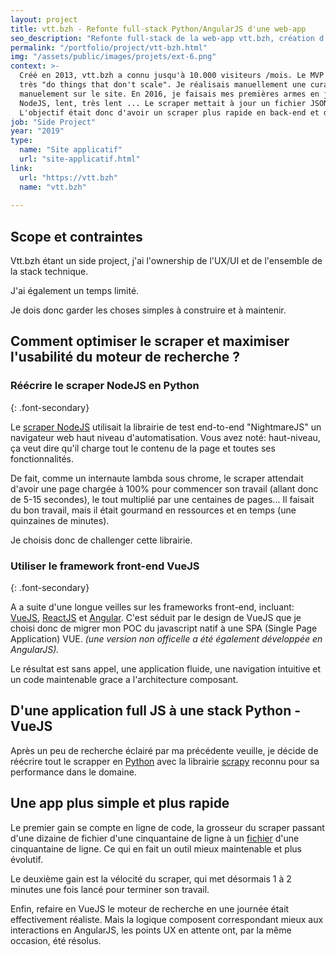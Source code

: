 ```yaml
---
layout: project
title: vtt.bzh - Refonte full-stack Python/AngularJS d'une web-app
seo_description: "Refonte full-stack de la web-app vtt.bzh, création d'un scraper python et développement front AngularJS."
permalink: "/portfolio/project/vtt-bzh.html"
img: "/assets/public/images/projets/ext-6.png"
context: >-
  Créé en 2013, vtt.bzh a connu jusqu'à 10.000 visiteurs /mois. Le MVP que j'avais créé sous Wordpress était
  très "do things that don't scale". Je réalisais manuellement une curation des randonnées régionnales, que je listais
  manuelement sur le site. En 2016, je faisais mes premières armes en javascript et développa un scraper en
  NodeJS, lent, très lent ... Le scraper mettait à jour un fichier JSON intégrer en javascript natif sur le site.
  L'objectif était donc d'avoir un scraper plus rapide en back-end et de pouvoir mieux gérer le moteur de recherche en front-end.
job: "Side Project"
year: "2019"
type: 
  name: "Site applicatif"
  url: "site-applicatif.html"
link:
  url: "https://vtt.bzh"
  name: "vtt.bzh"
  
---
```


<!--1. Scope et contraintes-->
## Scope et contraintes
Vtt.bzh étant un side project, j'ai l'ownership de l'UX/UI et de l'ensemble de la stack technique.

J'ai également un temps limité.

Je dois donc garder les choses simples à construire et à maintenir.

<!--2. Problème-->
## Comment optimiser le scraper et maximiser l'usabilité du moteur de recherche ?

### Réécrire le scraper NodeJS en Python
{: .font-secondary}

Le [scraper NodeJS](https://github.com/jn-prod/api-vtt-bzh_archived) utilisait la librairie de test end-to-end "NightmareJS" un navigateur web haut niveau d'automatisation. Vous avez noté: haut-niveau, ça veut dire qu'il charge tout le contenu de la page et toutes ses fonctionnalités.

De fait, comme un internaute lambda sous chrome, le scraper attendait d'avoir une page chargée à 100% pour commencer son travail (allant donc de 5-15 secondes), le tout multiplié par une centaines de pages... Il faisait du bon travail, mais il était gourmand en ressources et en temps (une quinzaines de minutes).

Je choisis donc de challenger cette librairie.

### Utiliser le framework front-end VueJS
{: .font-secondary}

A a suite d'une longue veilles sur les frameworks front-end, incluant: [VueJS](https://vuejs.org/), [ReactJS](https://fr.reactjs.org/) et [Angular](https://angular.io/). C'est séduit par le design de VueJS que je choisi donc de migrer mon POC du javascript natif à une SPA (Single Page Application) VUE. *(une version non officelle a été également développée en AngularJS).*

Le résultat est sans appel, une application fluide, une navigation intuitive et un code maintenable grace a l'architecture composant.

<!--3. Solutions et choix technique-->
## D'une application full JS à une stack Python - VueJS

Après un peu de recherche éclairé par ma précédente veuille, je décide de réécrire tout le scrapper en [Python](https://www.python.org/) avec la librairie [scrapy](https://scrapy.org/) reconnu pour sa performance dans le domaine.

<!--4. Résultats et leçons-->
## Une app plus simple et plus rapide

Le premier gain se compte en ligne de code, la grosseur du scraper passant d'une dizaine de fichier d'une cinquantaine de ligne à un [fichier](https://github.com/jn-prod/www-vtt-bzh/blob/gh-pages/spider.py) d'une cinquantaine de ligne. Ce qui en fait un outil mieux maintenable et plus évolutif.

Le deuxième gain est la vélocité du scraper, qui met désormais 1 à 2 minutes une fois lancé pour terminer son travail.

Enfin, refaire en VueJS le moteur de recherche en une journée était effectivement réaliste. Mais la logique composent correspondant mieux aux interactions en AngularJS, les points UX en attente ont, par la même occasion, été résolus.

